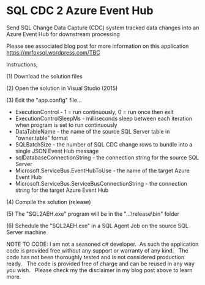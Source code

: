 # SQL CDC 2 Azure Event Hub

Send SQL Change Data Capture (CDC) system tracked data changes into an Azure Event Hub for downstream processing

Please see associated blog post for more information on this application
https://mrfoxsql.wordpress.com/TBC

Instructions;

(1) Download the solution files

(2) Open the solution in Visual Studio (2015)

(3) Edit the "app.config" file...

- ExecutionControl - 1 = run continuously, 0 = run once then exit
- ExecutionControlSleepMs - milliseconds sleep between each iteration when program is set to run continuously
- DataTableName - the name of the source SQL Server table in "owner.table" format
- SQLBatchSize - the number of SQL CDC change rows to bundle into a single JSON Event Hub message
- sqlDatabaseConnectionString - the connection string for the source SQL Server
- Microsoft.ServiceBus.EventHubToUse - the name of the target Azure Event Hub
- Microsoft.ServiceBus.ServiceBusConnectionString - the connection string for the target Azure Event Hub

(4) Compile the solution (release)

(5) The "SQL2AEH.exe" program will be in the "...\release\bin" folder

(6) Schedule the "SQL2AEH.exe" in a SQL Agent Job on the source SQL Server machine


NOTE TO CODE: I am not a seasoned c# developer.  As such the application code is provided free without any support or warranty of any kind.   The code has not been thoroughly tested and is not considered production ready.   The code is provided free of charge and can be reused in any way you wish.   Please check my the disclaimer in my blog post above to learn more.
